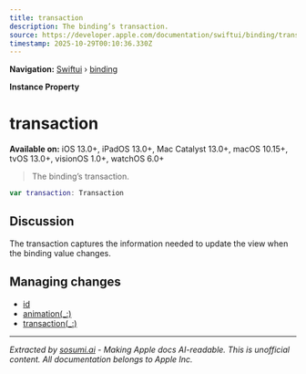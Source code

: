```yaml
---
title: transaction
description: The binding’s transaction.
source: https://developer.apple.com/documentation/swiftui/binding/transaction
timestamp: 2025-10-29T00:10:36.330Z
---
```


**Navigation:** [Swiftui](/documentation/swiftui) › [binding](/documentation/swiftui/binding)

**Instance Property**

# transaction

**Available on:** iOS 13.0+, iPadOS 13.0+, Mac Catalyst 13.0+, macOS 10.15+, tvOS 13.0+, visionOS 1.0+, watchOS 6.0+

> The binding’s transaction.

```swift
var transaction: Transaction
```

## Discussion

The transaction captures the information needed to update the view when the binding value changes.

## Managing changes

- [id](/documentation/swiftui/binding/id)
- [animation(_:)](/documentation/swiftui/binding/animation(_:))
- [transaction(_:)](/documentation/swiftui/binding/transaction(_:))

---

*Extracted by [sosumi.ai](https://sosumi.ai) - Making Apple docs AI-readable.*
*This is unofficial content. All documentation belongs to Apple Inc.*
